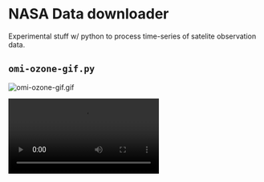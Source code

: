 
# NASA Data downloader

Experimental stuff w/ python to process time-series of satelite observation data.

## `omi-ozone-gif.py`

![omi-ozone-gif.gif](omi-ozone-gif.gif)

![omi-ozone-gif.avi](omi-ozone-gif.avi)

